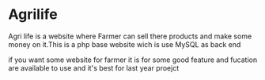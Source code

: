 # Agrilife
Agri life is a website where Farmer can sell there products and make some money on it.This is a php base website wich is use MySQL as back end 


if you want some website for farmer it is for some good feature and fucation are available to use 
and it's best for last year proejct
